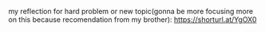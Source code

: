 my reflection for hard problem or new topic(gonna be more focusing more on this because recomendation from my brother): https://shorturl.at/YgOX0 

